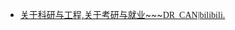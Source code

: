 



- [关于科研与工程,关于考研与就业~~~<font face="Monaco">DR_CAN|bilibili.</font>](https://www.bilibili.com/video/BV1vK4y1v7tS?spm_id_from=333.999.0.0)

